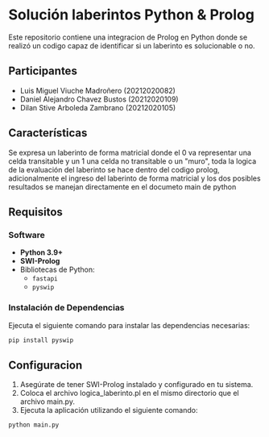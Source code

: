# Solución laberintos Python & Prolog

Este repositorio contiene una integracion de Prolog en Python donde se realizó un codigo capaz de identificar si un laberinto es solucionable o no.

## Participantes
- Luis Miguel Viuche Madroñero (20212020082)
- Daniel Alejandro Chavez Bustos (20212020109)
- Dilan Stive Arboleda Zambrano (20212020105)


## Características

Se expresa un laberinto de forma matricial donde el 0 va representar una celda transitable y un 1 una celda no transitable o un "muro", toda la logica de la evaluación del laberinto se hace dentro del codigo prolog, adicionalmente el ingreso del laberinto de forma matricial y los dos posibles resultados se manejan directamente en el documeto main de python

## Requisitos

### Software
- **Python 3.9+**
- **SWI-Prolog**
- Bibliotecas de Python:
  - `fastapi`
  - `pyswip`

### Instalación de Dependencias
Ejecuta el siguiente comando para instalar las dependencias necesarias:
```bash
pip install pyswip 
```


## Configuracion

1. Asegúrate de tener SWI-Prolog instalado y configurado en tu sistema.
2. Coloca el archivo logica_laberinto.pl en el mismo directorio que el archivo main.py.
3. Ejecuta la aplicación utilizando el siguiente comando:

```bash
python main.py

```







